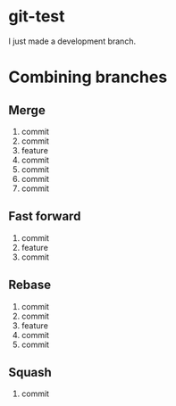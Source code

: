 # git-test

I just made a development branch.

# Combining branches

## Merge

1. commit
2. commit
3. feature
4. commit
5. commit
6. commit
7. commit

## Fast forward

1. commit
2. feature
3. commit

## Rebase

1. commit
2. commit
3. feature
4. commit
5. commit

## Squash

1. commit
